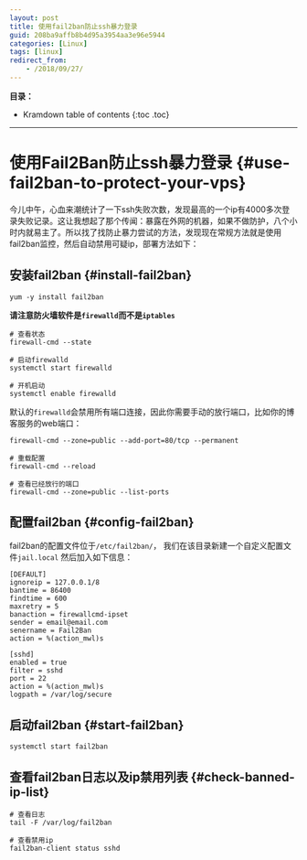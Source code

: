 ```yaml
---
layout: post
title: 使用fail2ban防止ssh暴力登录
guid: 208ba9affb8b4d95a3954aa3e96e5944
categories: [Linux]
tags: [linux]
redirect_from:
    - /2018/09/27/
---
```


**目录：**
* Kramdown table of contents
{:toc .toc}
* * * 

# 使用Fail2Ban防止ssh暴力登录 {#use-fail2ban-to-protect-your-vps}
今儿中午，心血来潮统计了一下ssh失败次数，发现最高的一个ip有4000多次登录失败记录。这让我想起了那个传闻：暴露在外网的机器，如果不做防护，八个小时内就易主了。所以找了找防止暴力尝试的方法，发现现在常规方法就是使用fail2ban监控，然后自动禁用可疑ip，部署方法如下：

## 安装fail2ban {#install-fail2ban}
```shell
yum -y install fail2ban
```
**请注意防火墙软件是`firewalld`而不是`iptables`**

```shell
# 查看状态
firewall-cmd --state

# 启动firewalld
systemctl start firewalld

# 开机启动
systemctl enable firewalld
```

默认的`firewalld`会禁用所有端口连接，因此你需要手动的放行端口，比如你的博客服务的web端口：
```shell
firewall-cmd --zone=public --add-port=80/tcp --permanent

# 重载配置
firewall-cmd --reload

# 查看已经放行的端口
firewall-cmd --zone=public --list-ports
```

## 配置fail2ban {#config-fail2ban}

fail2ban的配置文件位于`/etc/fail2ban/`， 我们在该目录新建一个自定义配置文件`jail.local`
然后加入如下信息：
```shell
[DEFAULT]
ignoreip = 127.0.0.1/8
bantime = 86400
findtime = 600
maxretry = 5
banaction = firewallcmd-ipset
sender = email@email.com
senername = Fail2Ban
action = %(action_mwl)s

[sshd]
enabled = true
filter = sshd
port = 22
action = %(action_mwl)s
logpath = /var/log/secure
```

## 启动fail2ban {#start-fail2ban}

```shell
systemctl start fail2ban
```

## 查看fail2ban日志以及ip禁用列表 {#check-banned-ip-list}
```shell
# 查看日志
tail -F /var/log/fail2ban

# 查看禁用ip
fail2ban-client status sshd
```
